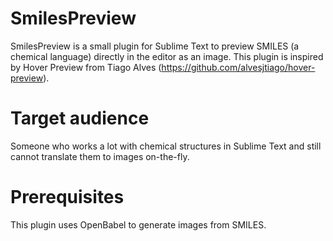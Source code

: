 # SmilesPreview
SmilesPreview is a small plugin for Sublime Text to preview SMILES (a chemical language) directly in the editor as an image.
This plugin is inspired by Hover Preview from Tiago Alves (https://github.com/alvesjtiago/hover-preview).

# Target audience
Someone who works a lot with chemical structures in Sublime Text and still cannot translate them to images on-the-fly.

# Prerequisites
This plugin uses OpenBabel to generate images from SMILES.

